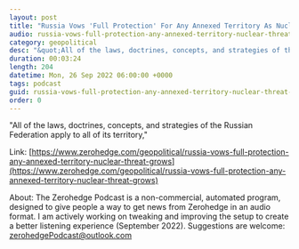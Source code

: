 ```yaml
---
layout: post
title: "Russia Vows 'Full Protection' For Any Annexed Territory As Nuclear Threat Grows"
audio: russia-vows-full-protection-any-annexed-territory-nuclear-threat-grows-0
category: geopolitical
desc: "&quot;All of the laws, doctrines, concepts, and strategies of the Russian Federation apply to all of its territory,&quot;"
duration: 00:03:24
length: 204
datetime: Mon, 26 Sep 2022 06:00:00 +0000
tags: podcast
guid: russia-vows-full-protection-any-annexed-territory-nuclear-threat-grows-0
order: 0
---
```

&quot;All of the laws, doctrines, concepts, and strategies of the Russian Federation apply to all of its territory,&quot;

Link: [https://www.zerohedge.com/geopolitical/russia-vows-full-protection-any-annexed-territory-nuclear-threat-grows](https://www.zerohedge.com/geopolitical/russia-vows-full-protection-any-annexed-territory-nuclear-threat-grows)

About: The Zerohedge Podcast is a non-commercial, automated program, designed to give people a way to get news from Zerohedge in an audio format.  I am actively working on tweaking and improving the setup to create a better listening experience (September 2022).  Suggestions are welcome: [zerohedgePodcast@outlook.com](mailto:zerohedgePodcast@outlook.com)
